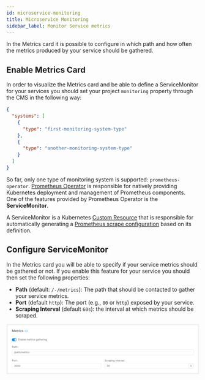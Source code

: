 ```yaml
---
id: microservice-monitoring
title: Microservice Monitoring
sidebar_label: Monitor Service metrics
---
```

In the Metrics card it is possible to configure in which path and how often the metrics produced by your service should be gathered.

## Enable Metrics Card

In order to visualize the Metrics card and be able to define a ServiceMonitor for your services you should set your project `monitoring` property through the CMS in the following way:

```json
{
  "systems": [
    {
      "type": "first-monitoring-system-type"
    },
    {
      "type": "another-monitoring-system-type"  
    }
  ]
}
```

So far, only one type of monitoring system is supported: `prometheus-operator`. [Prometheus Operator](https://github.com/prometheus-operator/prometheus-operator/blob/master/README.md#prometheus-operator) is responsible for natively providing Kubernetes deployment and management of Prometheus components.  
One of the features provided by Prometheus Operator is the **ServiceMonitor**.

A ServiceMonitor is a Kubernetes [Custom Resource](https://kubernetes.io/docs/tasks/extend-kubernetes/custom-resources/custom-resource-definitions) that is responsible for automatically generating a [Prometheus scrape configuration](https://prometheus.io/docs/prometheus/latest/configuration/configuration/) based on its definition.

## Configure ServiceMonitor

In the Metrics card you will be able to specify if your service metrics should be gathered or not. If you enable this feature for your service you should then set the following properties:

* **Path** (default: `/-/metrics`): The path that should be contacted to gather your service metrics.
* **Port** (default `http`): The port (e.g., `80` or `http`) exposed by your service.
* **Scraping Interval** (default `60s`): the interval at which metrics should be scraped.

![Metrics Card](img/metrics-card.png)
